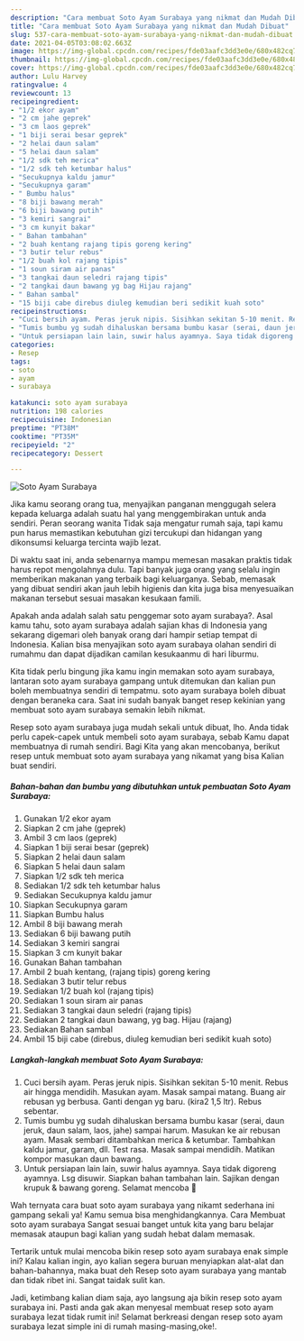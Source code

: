 ```yaml
---
description: "Cara membuat Soto Ayam Surabaya yang nikmat dan Mudah Dibuat"
title: "Cara membuat Soto Ayam Surabaya yang nikmat dan Mudah Dibuat"
slug: 537-cara-membuat-soto-ayam-surabaya-yang-nikmat-dan-mudah-dibuat
date: 2021-04-05T03:08:02.663Z
image: https://img-global.cpcdn.com/recipes/fde03aafc3dd3e0e/680x482cq70/soto-ayam-surabaya-foto-resep-utama.jpg
thumbnail: https://img-global.cpcdn.com/recipes/fde03aafc3dd3e0e/680x482cq70/soto-ayam-surabaya-foto-resep-utama.jpg
cover: https://img-global.cpcdn.com/recipes/fde03aafc3dd3e0e/680x482cq70/soto-ayam-surabaya-foto-resep-utama.jpg
author: Lulu Harvey
ratingvalue: 4
reviewcount: 13
recipeingredient:
- "1/2 ekor ayam"
- "2 cm jahe geprek"
- "3 cm laos geprek"
- "1 biji serai besar geprek"
- "2 helai daun salam"
- "5 helai daun salam"
- "1/2 sdk teh merica"
- "1/2 sdk teh ketumbar halus"
- "Secukupnya kaldu jamur"
- "Secukupnya garam"
- " Bumbu halus"
- "8 biji bawang merah"
- "6 biji bawang putih"
- "3 kemiri sangrai"
- "3 cm kunyit bakar"
- " Bahan tambahan"
- "2 buah kentang rajang tipis goreng kering"
- "3 butir telur rebus"
- "1/2 buah kol rajang tipis"
- "1 soun siram air panas"
- "3 tangkai daun seledri rajang tipis"
- "2 tangkai daun bawang yg bag Hijau rajang"
- " Bahan sambal"
- "15 biji cabe direbus diuleg kemudian beri sedikit kuah soto"
recipeinstructions:
- "Cuci bersih ayam. Peras jeruk nipis. Sisihkan sekitan 5-10 menit. Rebus air hingga mendidih. Masukan ayam. Masak sampai matang. Buang air rebusan yg berbusa. Ganti dengan yg baru. (kira2 1,5 ltr). Rebus sebentar."
- "Tumis bumbu yg sudah dihaluskan bersama bumbu kasar (serai, daun jeruk, daun salam, laos, jahe) sampai harum. Masukan ke air rebusan ayam. Masak sembari ditambahkan merica &amp; ketumbar. Tambahkan kaldu jamur, garam, dll. Test rasa. Masak sampai mendidih. Matikan kompor masukan daun bawang."
- "Untuk persiapan lain lain, suwir halus ayamnya. Saya tidak digoreng ayamnya. Lsg disuwir. Siapkan bahan tambahan lain. Sajikan dengan krupuk &amp; bawang goreng. Selamat mencoba 🥰"
categories:
- Resep
tags:
- soto
- ayam
- surabaya

katakunci: soto ayam surabaya 
nutrition: 198 calories
recipecuisine: Indonesian
preptime: "PT38M"
cooktime: "PT35M"
recipeyield: "2"
recipecategory: Dessert

---
```



![Soto Ayam Surabaya](https://img-global.cpcdn.com/recipes/fde03aafc3dd3e0e/680x482cq70/soto-ayam-surabaya-foto-resep-utama.jpg)

Jika kamu seorang orang tua, menyajikan panganan menggugah selera kepada keluarga adalah suatu hal yang menggembirakan untuk anda sendiri. Peran seorang  wanita Tidak saja mengatur rumah saja, tapi kamu pun harus memastikan kebutuhan gizi tercukupi dan hidangan yang dikonsumsi keluarga tercinta wajib lezat.

Di waktu  saat ini, anda sebenarnya mampu memesan masakan praktis tidak harus repot mengolahnya dulu. Tapi banyak juga orang yang selalu ingin memberikan makanan yang terbaik bagi keluarganya. Sebab, memasak yang dibuat sendiri akan jauh lebih higienis dan kita juga bisa menyesuaikan makanan tersebut sesuai masakan kesukaan famili. 



Apakah anda adalah salah satu penggemar soto ayam surabaya?. Asal kamu tahu, soto ayam surabaya adalah sajian khas di Indonesia yang sekarang digemari oleh banyak orang dari hampir setiap tempat di Indonesia. Kalian bisa menyajikan soto ayam surabaya olahan sendiri di rumahmu dan dapat dijadikan camilan kesukaanmu di hari liburmu.

Kita tidak perlu bingung jika kamu ingin memakan soto ayam surabaya, lantaran soto ayam surabaya gampang untuk ditemukan dan kalian pun boleh membuatnya sendiri di tempatmu. soto ayam surabaya boleh dibuat dengan beraneka cara. Saat ini sudah banyak banget resep kekinian yang membuat soto ayam surabaya semakin lebih nikmat.

Resep soto ayam surabaya juga mudah sekali untuk dibuat, lho. Anda tidak perlu capek-capek untuk membeli soto ayam surabaya, sebab Kamu dapat membuatnya di rumah sendiri. Bagi Kita yang akan mencobanya, berikut resep untuk membuat soto ayam surabaya yang nikamat yang bisa Kalian buat sendiri.

<!--inarticleads1-->

##### Bahan-bahan dan bumbu yang dibutuhkan untuk pembuatan Soto Ayam Surabaya:

1. Gunakan 1/2 ekor ayam
1. Siapkan 2 cm jahe (geprek)
1. Ambil 3 cm laos (geprek)
1. Siapkan 1 biji serai besar (geprek)
1. Siapkan 2 helai daun salam
1. Siapkan 5 helai daun salam
1. Siapkan 1/2 sdk teh merica
1. Sediakan 1/2 sdk teh ketumbar halus
1. Sediakan Secukupnya kaldu jamur
1. Siapkan Secukupnya garam
1. Siapkan  Bumbu halus
1. Ambil 8 biji bawang merah
1. Sediakan 6 biji bawang putih
1. Sediakan 3 kemiri sangrai
1. Siapkan 3 cm kunyit bakar
1. Gunakan  Bahan tambahan
1. Ambil 2 buah kentang, (rajang tipis) goreng kering
1. Sediakan 3 butir telur rebus
1. Sediakan 1/2 buah kol (rajang tipis)
1. Sediakan 1 soun siram air panas
1. Sediakan 3 tangkai daun seledri (rajang tipis)
1. Sediakan 2 tangkai daun bawang, yg bag. Hijau (rajang)
1. Sediakan  Bahan sambal
1. Ambil 15 biji cabe (direbus, diuleg kemudian beri sedikit kuah soto)




<!--inarticleads2-->

##### Langkah-langkah membuat Soto Ayam Surabaya:

1. Cuci bersih ayam. Peras jeruk nipis. Sisihkan sekitan 5-10 menit. Rebus air hingga mendidih. Masukan ayam. Masak sampai matang. Buang air rebusan yg berbusa. Ganti dengan yg baru. (kira2 1,5 ltr). Rebus sebentar.
1. Tumis bumbu yg sudah dihaluskan bersama bumbu kasar (serai, daun jeruk, daun salam, laos, jahe) sampai harum. Masukan ke air rebusan ayam. Masak sembari ditambahkan merica &amp; ketumbar. Tambahkan kaldu jamur, garam, dll. Test rasa. Masak sampai mendidih. Matikan kompor masukan daun bawang.
1. Untuk persiapan lain lain, suwir halus ayamnya. Saya tidak digoreng ayamnya. Lsg disuwir. Siapkan bahan tambahan lain. Sajikan dengan krupuk &amp; bawang goreng. Selamat mencoba 🥰




Wah ternyata cara buat soto ayam surabaya yang nikamt sederhana ini gampang sekali ya! Kamu semua bisa menghidangkannya. Cara Membuat soto ayam surabaya Sangat sesuai banget untuk kita yang baru belajar memasak ataupun bagi kalian yang sudah hebat dalam memasak.

Tertarik untuk mulai mencoba bikin resep soto ayam surabaya enak simple ini? Kalau kalian ingin, ayo kalian segera buruan menyiapkan alat-alat dan bahan-bahannya, maka buat deh Resep soto ayam surabaya yang mantab dan tidak ribet ini. Sangat taidak sulit kan. 

Jadi, ketimbang kalian diam saja, ayo langsung aja bikin resep soto ayam surabaya ini. Pasti anda gak akan menyesal membuat resep soto ayam surabaya lezat tidak rumit ini! Selamat berkreasi dengan resep soto ayam surabaya lezat simple ini di rumah masing-masing,oke!.

